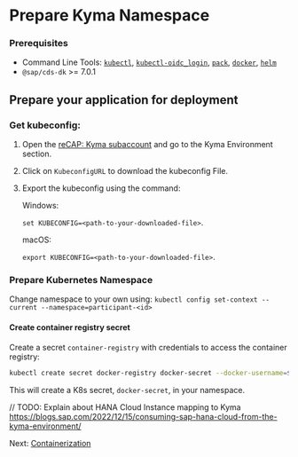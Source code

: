 # Prepare Kyma Namespace

### Prerequisites

- Command Line Tools: [`kubectl`](https://kubernetes.io/de/docs/tasks/tools/install-kubectl/), [`kubectl-oidc_login`](https://github.com/int128/kubelogin#setup), [`pack`](https://buildpacks.io/docs/tools/pack/), [`docker`](https://docs.docker.com/get-docker/), [`helm`](https://helm.sh/docs/intro/install/)
- `@sap/cds-dk` >= 7.0.1

## Prepare your application for deployment

### Get kubeconfig:


1. Open the [reCAP: Kyma subaccount](https://canary.cockpit.btp.int.sap/cockpit/#/globalaccount/6a8e3c4e-77ea-482c-b37b-4ce687a8bfe0/subaccount/0eef947e-8e50-4ffa-9676-51ae4db1976d/subaccountoverview) and go to the Kyma Environment section.
2. Click on `KubeconfigURL` to download the kubeconfig File.
3. Export the kubeconfig using the command:

    Windows:

    `set KUBECONFIG=<path-to-your-downloaded-file>`.

    macOS:

    `export KUBECONFIG=<path-to-your-downloaded-file>`.

### Prepare Kubernetes Namespace

Change namespace to your own using: `kubectl config set-context --current --namespace=participant-<id>`

#### Create container registry secret


Create a secret `container-registry` with credentials to access the container registry:

```bash
kubectl create secret docker-registry docker-secret --docker-username=$USERNAME --docker-password=$API_KEY --docker-server=$YOUR_CONTAINER_REGISTRY 
```

This will create a K8s secret, `docker-secret`, in your namespace.


// TODO: Explain about HANA Cloud Instance mapping to Kyma https://blogs.sap.com/2022/12/15/consuming-sap-hana-cloud-from-the-kyma-environment/

Next: [Containerization](./03-Containerzation.md)